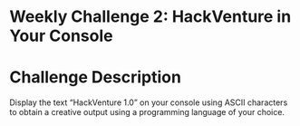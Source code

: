 # Weekly Challenge 2: HackVenture in Your Console

# Challenge Description
Display the text “HackVenture 1.0” on your console using ASCII characters to obtain a creative output using a programming language of your choice.

